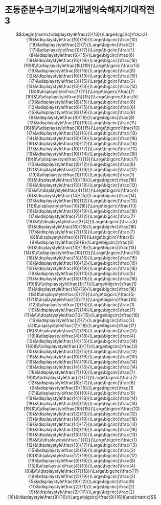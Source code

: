 # 조동준분수크기비교개념익숙해지기대작전3
$$\begin{matrix}\displaystyle\frac{2}{13}{\Large\bigcirc}\frac{2}{19}&\displaystyle\frac{10}{18}{\Large\bigcirc}\frac{10}{18}&\displaystyle\frac{2}{7}{\Large\bigcirc}\frac{2}{17}&\displaystyle\frac{1}{17}{\Large\bigcirc}\frac{1}{8}&\displaystyle\frac{6}{15}{\Large\bigcirc}\frac{6}{19}&\displaystyle\frac{16}{19}{\Large\bigcirc}\frac{16}{19}&\\\\\displaystyle\frac{15}{19}{\Large\bigcirc}\frac{15}{19}&\displaystyle\frac{8}{18}{\Large\bigcirc}\frac{8}{12}&\displaystyle\frac{10}{13}{\Large\bigcirc}\frac{10}{17}&\displaystyle\frac{3}{15}{\Large\bigcirc}\frac{3}{13}&\displaystyle\frac{13}{18}{\Large\bigcirc}\frac{13}{18}&\displaystyle\frac{7}{11}{\Large\bigcirc}\frac{7}{10}&\\\\\displaystyle\frac{5}{15}{\Large\bigcirc}\frac{5}{19}&\displaystyle\frac{8}{15}{\Large\bigcirc}\frac{8}{12}&\displaystyle\frac{6}{15}{\Large\bigcirc}\frac{6}{15}&\displaystyle\frac{6}{19}{\Large\bigcirc}\frac{6}{9}&\displaystyle\frac{8}{18}{\Large\bigcirc}\frac{8}{12}&\displaystyle\frac{11}{19}{\Large\bigcirc}\frac{11}{16}&\\\\\displaystyle\frac{10}{15}{\Large\bigcirc}\frac{10}{17}&\displaystyle\frac{13}{16}{\Large\bigcirc}\frac{13}{14}&\displaystyle\frac{18}{19}{\Large\bigcirc}\frac{18}{19}&\displaystyle\frac{16}{17}{\Large\bigcirc}\frac{16}{17}&\displaystyle\frac{10}{17}{\Large\bigcirc}\frac{10}{19}&\displaystyle\frac{10}{14}{\Large\bigcirc}\frac{10}{19}&\\\\\displaystyle\frac{7}{13}{\Large\bigcirc}\frac{7}{10}&\displaystyle\frac{8}{12}{\Large\bigcirc}\frac{8}{12}&\displaystyle\frac{17}{19}{\Large\bigcirc}\frac{17}{19}&\displaystyle\frac{1}{10}{\Large\bigcirc}\frac{1}{9}&\displaystyle\frac{18}{19}{\Large\bigcirc}\frac{18}{19}&\displaystyle\frac{13}{18}{\Large\bigcirc}\frac{13}{15}&\\\\\displaystyle\frac{4}{14}{\Large\bigcirc}\frac{4}{8}&\displaystyle\frac{14}{15}{\Large\bigcirc}\frac{14}{17}&\displaystyle\frac{10}{12}{\Large\bigcirc}\frac{10}{11}&\displaystyle\frac{10}{16}{\Large\bigcirc}\frac{10}{16}&\displaystyle\frac{16}{19}{\Large\bigcirc}\frac{16}{17}&\displaystyle\frac{7}{12}{\Large\bigcirc}\frac{7}{19}&\\\\\displaystyle\frac{3}{4}{\Large\bigcirc}\frac{3}{5}&\displaystyle\frac{16}{18}{\Large\bigcirc}\frac{16}{17}&\displaystyle\frac{7}{13}{\Large\bigcirc}\frac{7}{8}&\displaystyle\frac{6}{11}{\Large\bigcirc}\frac{6}{9}&\displaystyle\frac{8}{9}{\Large\bigcirc}\frac{8}{9}&\displaystyle\frac{13}{19}{\Large\bigcirc}\frac{13}{14}&\\\\\displaystyle\frac{10}{12}{\Large\bigcirc}\frac{10}{18}&\displaystyle\frac{15}{16}{\Large\bigcirc}\frac{15}{19}&\displaystyle\frac{10}{12}{\Large\bigcirc}\frac{10}{12}&\displaystyle\frac{16}{19}{\Large\bigcirc}\frac{16}{19}&\displaystyle\frac{5}{10}{\Large\bigcirc}\frac{5}{13}&\displaystyle\frac{18}{19}{\Large\bigcirc}\frac{18}{19}&\\\\\displaystyle\frac{1}{11}{\Large\bigcirc}\frac{1}{5}&\displaystyle\frac{16}{19}{\Large\bigcirc}\frac{16}{18}&\displaystyle\frac{5}{11}{\Large\bigcirc}\frac{5}{17}&\displaystyle\frac{10}{11}{\Large\bigcirc}\frac{10}{12}&\displaystyle\frac{1}{16}{\Large\bigcirc}\frac{1}{10}&\displaystyle\frac{7}{14}{\Large\bigcirc}\frac{7}{11}&\\\\\displaystyle\frac{10}{15}{\Large\bigcirc}\frac{10}{16}&\displaystyle\frac{2}{7}{\Large\bigcirc}\frac{2}{4}&\displaystyle\frac{17}{18}{\Large\bigcirc}\frac{17}{18}&\displaystyle\frac{17}{18}{\Large\bigcirc}\frac{17}{19}&\displaystyle\frac{4}{18}{\Large\bigcirc}\frac{4}{10}&\displaystyle\frac{14}{15}{\Large\bigcirc}\frac{14}{18}&\\\\\displaystyle\frac{3}{11}{\Large\bigcirc}\frac{3}{15}&\displaystyle\frac{12}{15}{\Large\bigcirc}\frac{12}{19}&\displaystyle\frac{10}{16}{\Large\bigcirc}\frac{10}{16}&\displaystyle\frac{14}{19}{\Large\bigcirc}\frac{14}{18}&\displaystyle\frac{14}{16}{\Large\bigcirc}\frac{14}{18}&\displaystyle\frac{7}{10}{\Large\bigcirc}\frac{7}{9}&\\\\\displaystyle\frac{7}{17}{\Large\bigcirc}\frac{7}{12}&\displaystyle\frac{8}{17}{\Large\bigcirc}\frac{8}{9}&\displaystyle\frac{1}{18}{\Large\bigcirc}\frac{1}{17}&\displaystyle\frac{9}{10}{\Large\bigcirc}\frac{9}{19}&\displaystyle\frac{14}{18}{\Large\bigcirc}\frac{14}{19}&\displaystyle\frac{13}{16}{\Large\bigcirc}\frac{13}{19}&\\\\\displaystyle\frac{10}{15}{\Large\bigcirc}\frac{10}{19}&\displaystyle\frac{12}{16}{\Large\bigcirc}\frac{12}{13}&\displaystyle\frac{18}{19}{\Large\bigcirc}\frac{18}{19}&\displaystyle\frac{14}{17}{\Large\bigcirc}\frac{14}{16}&\displaystyle\frac{18}{19}{\Large\bigcirc}\frac{18}{19}&\displaystyle\frac{13}{15}{\Large\bigcirc}\frac{13}{15}&\\\\\displaystyle\frac{1}{12}{\Large\bigcirc}\frac{1}{12}&\displaystyle\frac{13}{17}{\Large\bigcirc}\frac{13}{15}&\displaystyle\frac{3}{19}{\Large\bigcirc}\frac{3}{10}&\displaystyle\frac{17}{19}{\Large\bigcirc}\frac{17}{19}&\displaystyle\frac{8}{16}{\Large\bigcirc}\frac{8}{15}&\displaystyle\frac{4}{10}{\Large\bigcirc}\frac{4}{8}&\\\\\displaystyle\frac{17}{18}{\Large\bigcirc}\frac{17}{19}&\displaystyle\frac{2}{19}{\Large\bigcirc}\frac{2}{5}&\displaystyle\frac{9}{12}{\Large\bigcirc}\frac{9}{11}&\displaystyle\frac{2}{11}{\Large\bigcirc}\frac{2}{9}&\displaystyle\frac{2}{17}{\Large\bigcirc}\frac{2}{16}&\displaystyle\frac{9}{10}{\Large\bigcirc}\frac{9}{16}&\end{matrix}$$